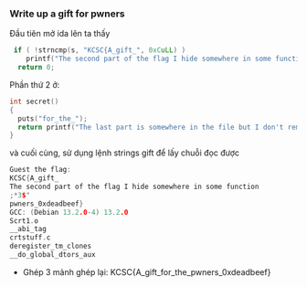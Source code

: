 ### Write up a gift for pwners
 Đầu tiên mở ida lên ta thấy 
```c++
 if ( !strncmp(s, "KCSC{A_gift_", 0xCuLL) )
    printf("The second part of the flag I hide somewhere in some function");
  return 0;
```
Phần thứ 2 ở:
```c++
int secret()
{
  puts("for_the_");
  return printf("The last part is somewhere in the file but I don't remember =)))");
}
```
và cuối cùng, sử dụng lệnh strings gift để lấy chuỗi đọc được 
```c++
Guest the flag:
KCSC{A_gift_
The second part of the flag I hide somewhere in some function
;*3$"
pwners_0xdeadbeef}
GCC: (Debian 13.2.0-4) 13.2.0
Scrt1.o
__abi_tag
crtstuff.c
deregister_tm_clones
__do_global_dtors_aux
```
- Ghép 3 mảnh ghép lại: 
KCSC{A_gift_for_the_pwners_0xdeadbeef}
